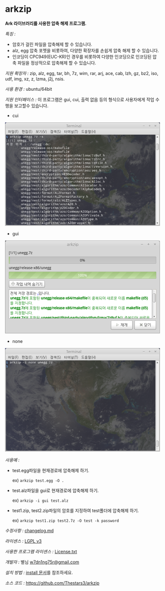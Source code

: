 arkzip
=============
**Ark 라이브러리를 사용한 압축 해제 프로그램.**

*특징 :*

* 암호가 걸린 파일을 압축해제 할 수 있습니다.
* alz, egg 압축 포멧을 비롯하여, 다양한 확장자를 손쉽게 압축 해제 할 수 있습니다.
* 인코딩이 CPC949(EUC-KR)인 경우를 비롯하여 다양한 인코딩으로 인코딩된 압축 파일을 정상적으로 압축해제 할 수 있습니다.

*지원 확장자 :* zip, alz, egg, tar, bh, 7z, wim, rar, arj, ace, cab, lzh, gz, bz2, iso, udf, img, xz, z, lzma, j2j, nsis.

*사용 환경 :* ubuntu/64bit

*지원 인터페이스 :* 이 프로그램은 gui, cui, 출력 없음 등의 형식으로 사용자에게 작업 수행을 보고할수 있습니다.

+ cui

![cui](screenshot/cui.png)

+ gui 

![gui](screenshot/gui.png)

+ none

![none](screenshot/none.png)

*사용예 :*

+ test.egg파일을 현재경로에 압축해제 하기.

	ex) `arkzip test.egg -O .`

+ test.alz파일을 gui로 현재경로에 압축해제 하기.

	ex) `arkzip -i gui test.alz`

+ test1.zip, test2.zip파일의 암호를 지정하여 test폴더에 압축해제 하기.

	ex) `arkzip test1.zip test2.7z -O test -k password`
    
*수정사항 :* [changelog.md](changelog.md)

*라이센스 :* [LGPL v3](COPYING)

*사용한 프로그램 라이센스 :* [License.txt](License.txt)

*개발자 :* 별님 <w7dn1ng75r@gmail.com>

*설치 방법 :* [install 문서](install.md)를 참조하세요.

*소스 코드 :* <https://github.com/Thestars3/arkzip>
